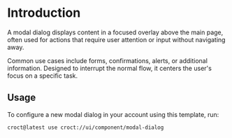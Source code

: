 # Introduction

A modal dialog displays content in a focused overlay above the main page, often used for actions that require
user attention or input without navigating away.

Common use cases include forms, confirmations, alerts, or additional information. Designed to interrupt the normal flow,
it centers the user's focus on a specific task.

## Usage

To configure a new modal dialog in your account using this template, run:

```js-pm
croct@latest use croct://ui/component/modal-dialog
```
